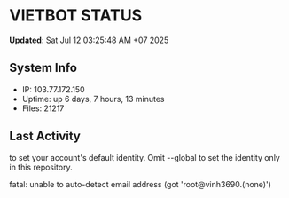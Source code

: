 # VIETBOT STATUS
**Updated**: Sat Jul 12 03:25:48 AM +07 2025

## System Info
- IP: 103.77.172.150
- Uptime: up 6 days, 7 hours, 13 minutes
- Files: 21217

## Last Activity

to set your account's default identity.
Omit --global to set the identity only in this repository.

fatal: unable to auto-detect email address (got 'root@vinh3690.(none)')
